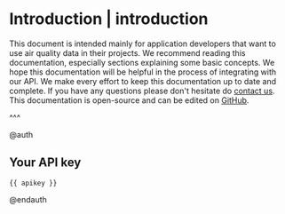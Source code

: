 # Introduction | introduction

This document is intended mainly for application developers that want to use air quality data in their projects. We recommend reading this documentation, especially sections explaining some basic concepts. We hope this documentation will be helpful in the process of integrating with our API. We make every effort to keep this documentation up to date and complete. If you have any questions please don't hesitate do [contact us](https://airly.eu/en/contact/). This documentation is open-source and can be edited on [GitHub](https://github.com/airly-eu/api-docs/tree/master/en).

^^^

@auth
## Your API key

```
{{ apikey }}
```
@endauth
